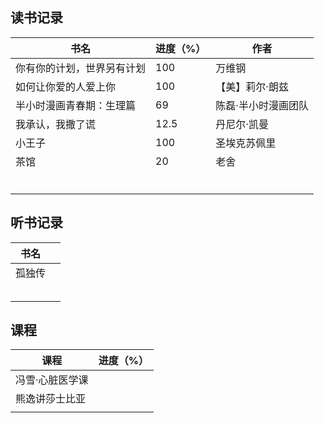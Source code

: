 ## 读书记录

| 书名                       | 进度（%） | 作者                |
| -------------------------- | --------- | ------------------- |
| 你有你的计划，世界另有计划 | 100       | 万维钢              |
| 如何让你爱的人爱上你       | 100       | 【美】莉尔·朗兹     |
| 半小时漫画青春期：生理篇   | 69        | 陈磊·半小时漫画团队 |
| 我承认，我撒了谎           | 12.5      | 丹尼尔·凯曼         |
| 小王子                     | 100       | 圣埃克苏佩里        |
| 茶馆                       | 20        | 老舍                |
|                            |           |                     |
|                            |           |                     |
|                            |           |                     |
|                            |           |                     |
|                            |           |                     |
|                            |           |                     |



## 听书记录

| 书名   |      |
| ------ | ---- |
| 孤独传 |      |
|        |      |
|        |      |
|        |      |
|        |      |
|        |      |

## 课程

| 课程            | 进度（%） |
| --------------- | --------- |
| 冯雪·心脏医学课 |           |
| 熊逸讲莎士比亚  |           |
|                 |           |

